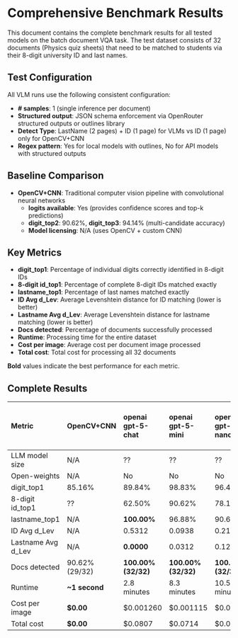 # Comprehensive Benchmark Results

This document contains the complete benchmark results for all tested models on the batch document VQA task. The test dataset consists of 32 documents (Physics quiz sheets) that need to be matched to students via their 8-digit university ID and last names.

## Test Configuration

All VLM runs use the following consistent configuration:
- **# samples**: 1 (single inference per document)
- **Structured output**: JSON schema enforcement via OpenRouter structured outputs or outlines library
- **Detect Type**: LastName (2 pages) + ID (1 page) for VLMs vs ID (1 page) only for OpenCV+CNN
- **Regex pattern**: Yes for local models with outlines, No for API models with structured outputs

## Baseline Comparison

- **OpenCV+CNN**: Traditional computer vision pipeline with convolutional neural networks
  - **logits available**: Yes (provides confidence scores and top-k predictions)
  - **digit_top2**: 90.62%, **digit_top3**: 94.14% (multi-candidate accuracy)
  - **Model licensing**: N/A (uses OpenCV + custom CNN)

## Key Metrics

- **digit_top1**: Percentage of individual digits correctly identified in 8-digit IDs
- **8-digit id_top1**: Percentage of complete 8-digit IDs matched exactly
- **lastname_top1**: Percentage of last names matched exactly  
- **ID Avg d_Lev**: Average Levenshtein distance for ID matching (lower is better)
- **Lastname Avg d_Lev**: Average Levenshtein distance for lastname matching (lower is better)
- **Docs detected**: Percentage of documents successfully processed
- **Runtime**: Processing time for the entire dataset
- **Cost per image**: Average cost per document image processed
- **Total cost**: Total cost for processing all 32 documents

**Bold** values indicate the best performance for each metric.

## Complete Results


| **Metric** | **OpenCV+CNN** | **openai**<br>gpt-5-chat | **openai**<br>gpt-5-mini | **openai**<br>gpt-5-nano | **amazon**<br>nova-lite-v1 | **microsoft**<br>phi-4-multimodal-instruct | **google**<br>gemini-2.5-pro | **google**<br>gemini-2.5-flash-lite | **google**<br>gemma-3-27b-it | **google**<br>gemma-3-4b-it | **google**<br>gemini-2.5-flash | **bytedance**<br>ui-tars-1.5-7b | **meta-llama**<br>llama-4-maverick | **moonshotai**<br>kimi-vl-a3b-thinking:free | **anthropic**<br>claude-sonnet-4 | **z-ai**<br>glm-4.5v | **qwen**<br>qwen-2.5-vl-7b-instruct | **qwen**<br>qwen2.5-vl-32b-instruct |
|:---|:---|:---|:---|:---|:---|:---|:---|:---|:---|:---|:---|:---|:---|:---|:---|:---|:---|:---|
| LLM model size | N/A | ?? | ?? | ?? | ?? | 5.6B | ?? | ?? | 27B | 4B | ?? | 7B | 400A17 | 16A3 | ?? | 106A12 | 7B | 32B |
| Open-weights | N/A | No | No | No | No | Yes | No | No | Yes | Yes | No | Yes | Yes | Yes | No | Yes | Yes | Yes |
| digit_top1 | 85.16% | 89.84% | 98.83% | 96.48% | 89.06% | 71.48% | **99.22%** | **99.22%** | 89.45% | 75.00% | 98.83% | 96.48% | 89.84% | 85.94% | 84.77% | 93.36% | 82.08% | 96.09% |
| 8-digit id_top1 | ?? | 62.50% | 90.62% | 78.12% | 75.00% | 40.62% | **93.75%** | **93.75%** | 65.62% | 40.62% | 90.62% | 84.38% | 56.25% | 50.00% | 37.50% | 78.12% | 76.67% | 84.38% |
| lastname_top1 | N/A | **100.00%** | 96.88% | 90.62% | 96.88% | **100.00%** | 96.88% | 93.75% | **100.00%** | 90.62% | 96.88% | 96.88% | 93.75% | 96.88% | **100.00%** | **100.00%** | **100.00%** | **100.00%** |
| ID Avg d_Lev | N/A | 0.5312 | 0.0938 | 0.2188 | 0.3750 | 1.2188 | **0.0625** | **0.0625** | 0.5000 | 0.9688 | 0.0938 | 0.1562 | 0.5312 | 0.9062 | 1.0938 | 0.2188 | 1.6333 | 0.1562 |
| Lastname Avg d_Lev | N/A | **0.0000** | 0.0312 | 0.1250 | 0.0312 | **0.0000** | 0.0312 | 0.0625 | **0.0000** | 0.1250 | 0.0312 | 0.0312 | 0.0938 | 0.0938 | **0.0000** | **0.0000** | **0.0000** | **0.0000** |
| Docs detected | 90.62% (29/32) | **100.00% (32/32)** | **100.00% (32/32)** | **100.00% (32/32)** | **100.00% (32/32)** | **100.00% (32/32)** | **100.00% (32/32)** | **100.00% (32/32)** | **100.00% (32/32)** | **100.00% (32/32)** | **100.00% (32/32)** | **100.00% (32/32)** | **100.00% (32/32)** | **100.00% (32/32)** | **100.00% (32/32)** | **100.00% (32/32)** | 93.75% (30/32) | **100.00% (32/32)** |
| Runtime | **~1 second** | 2.8 minutes | 8.3 minutes | 10.5 minutes | 1.7 minutes | 2.1 minutes | 8.0 minutes | 2.3 minutes | 2.6 minutes | 2.0 minutes | 2.7 minutes | 1.8 minutes | 2.0 minutes | 9.5 minutes | 3.5 minutes | 6.2 minutes | 6.8 minutes | 2.3 minutes |
| Cost per image | **$0.00** | $0.001260 | $0.001115 | $0.000463 | $0.000114 | $0.000025 | $0.007125 | $0.000214 | $0.000054 | $0.000010 | $0.000695 | $0.000293 | $0.000539 | **$0.000000** | $0.005567 | $0.002057 | $0.000081 | $0.002605 |
| Total cost | **$0.00** | $0.0807 | $0.0714 | $0.0297 | $0.0073 | $0.0016 | $0.4560 | $0.0137 | $0.0035 | $0.0007 | $0.0445 | $0.0187 | $0.0345 | **$0.0000** | $0.3563 | $0.1316 | $0.0039 | $0.1667 |